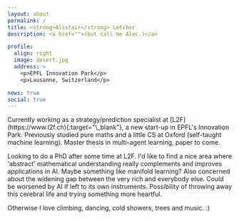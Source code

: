```yaml
---
layout: about
permalink: /
title: <strong>Alistair</strong> Letcher
description: <a href="">(but call me Alec.)</a>

profile:
  align: right
  image: desert.jpg
  address: >
    <p>EPFL Innovation Park</p>
    <p>Lausanne, Switzerland</p>

news: true
social: true
---
```


<p class="text-justify">
Currently working as a strategy/prediction specialist at [L2F](https://www.l2f.ch){:target="\_blank"}, a new start-up in EPFL's Innovation Park. Previously studied pure maths and a little CS at Oxford (self-taught machine learning). Master thesis in multi-agent learning, paper to come.

Looking to do a PhD after some time at L2F. I'd like to find a nice area where 'abstract' mathematical understanding really complements and improves applications in AI. Maybe something like manifold learning? Also concerned about the widening gap between the very rich and everybody else. Could be worsened by AI if left to its own instruments. Possibility of throwing away this cerebral life and trying something more heartful.

Otherwise I love climbing, dancing, cold showers, trees and music. :)
</p>
